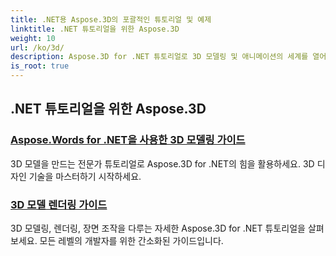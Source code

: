 ```yaml
---
title: .NET용 Aspose.3D의 포괄적인 튜토리얼 및 예제
linktitle: .NET 튜토리얼을 위한 Aspose.3D
weight: 10
url: /ko/3d/
description: Aspose.3D for .NET 튜토리얼로 3D 모델링 및 애니메이션의 세계를 열어보세요. 렌더링에서 선형 압출까지, 프로젝트를 손쉽게 향상시키세요.
is_root: true
---
```

## .NET 튜토리얼을 위한 Aspose.3D
### [Aspose.Words for .NET을 사용한 3D 모델링 가이드](./guide-to-3d-modeling/)
3D 모델을 만드는 전문가 튜토리얼로 Aspose.3D for .NET의 힘을 활용하세요. 3D 디자인 기술을 마스터하기 시작하세요.
### [3D 모델 렌더링 가이드](./guide-to-rendering/)
3D 모델링, 렌더링, 장면 조작을 다루는 자세한 Aspose.3D for .NET 튜토리얼을 살펴보세요. 모든 레벨의 개발자를 위한 간소화된 가이드입니다.